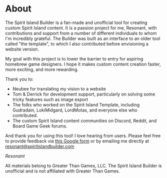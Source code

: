 # About

The Spirit Island Builder is a fan-made and unofficial tool for creating custom Spirit Island content. It is a passion project for me, Resonant, with contributions and support from a number of different individuals to whom I'm incredibly grateful. The Builder was built as an interface to an older tool called "the template", to which I also contributed before envisioning a website version.

My goal with this project is to lower the barrier to entry for aspiring homebrew game designers. I hope it makes custom content creation faster, more exciting, and more rewarding.

Thank you to:
- Neubee for translating my vision to a website
- Tom & Derrick for development support, particularly on solving some tricky features such as image export
- The folks who worked on the Spirit Island Template, including Gudradain, LokiMidgard, LordMotas, and everyone else who contributed.
- The custom Spirit Island content communities on Discord, Reddit, and Board Game Geek forums.

And thank you for using this tool! I love hearing from users. Please feel free to provide feedback via [this Google form](https://forms.gle/7EaVLHfAvhmLjEDn8) or by emailing me directly at resonant@spiritislandbuilder.com

*Resonant*

All materials belong to Greater Than Games, LLC. The Spirit Island Builder is unofficial and is not affiliated with Greater Than Games. 
